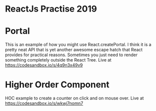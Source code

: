 # ReactJs Practise 2019
# Portal
This is an example of how you might use React.createPortal. I think it is a pretty neat API that is yet another awesome escape hatch that React provides for practical reasons. Sometimes you just need to render something completely outside the React Tree. Live at https://codesandbox.io/s/4q9n3x49v9
# Higher Order Component
HOC example to create a counter on click and on mouse over. Live at https://codesandbox.io/s/wkwj7nomn7

